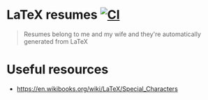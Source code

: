 # LaTeX resumes [![CI](https://github.com/dminca/latex-resume/actions/workflows/blank.yml/badge.svg)](https://github.com/dminca/latex-resume/actions/workflows/blank.yml)

> Resumes belong to me and my wife and they're automatically generated from LaTeX

# Useful resources

* https://en.wikibooks.org/wiki/LaTeX/Special_Characters
